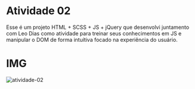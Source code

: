 # Atividade 02

Esse é um projeto HTML + SCSS + JS + jQuery que desenvolvi juntamento com Leo Dias como atividade para treinar seus conhecimentos em JS e manipular o DOM de forma intuítiva focado na experiência do usuário. 

# IMG
![atividade-02](https://user-images.githubusercontent.com/22456740/77011491-beee3500-694a-11ea-8e7d-2af5b48c61f4.PNG)